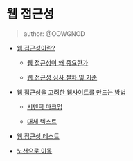 # 웹 접근성

> author: @OOWGNOD

- [웹 접근성이란?]()

    - [웹 접근성이 왜 중요한가]()

    - [웹 접근성 심사 절차 및 기준]()

- [웹 접근성을 고려한 웹사이트를 만드는 방법]()

    - [시멘틱 마크업]()

    - [대체 텍스트]()

- [웹 접근성 테스트]()

- [노션으로 이동](https://devdongwoo.notion.site/e1ae78e12e034c5ba2cd58fc7ba490b7?pvs=4)
